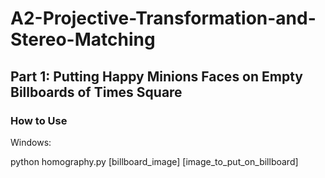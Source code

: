 # A2-Projective-Transformation-and-Stereo-Matching

## Part 1: Putting Happy Minions Faces on Empty Billboards of Times Square

### How to Use

Windows:

python homography.py [billboard_image] [image_to_put_on_billboard]
